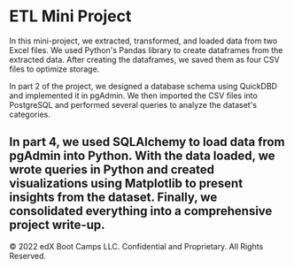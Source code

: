 # ETL Mini Project

In this mini-project, we extracted, transformed, and loaded data from two Excel files.
We used Python's Pandas library to create dataframes from the extracted data. After creating the dataframes, we saved them as four CSV files to optimize storage.

In part 2 of the project, we designed a database schema using QuickDBD and implemented it in pgAdmin.
We then imported the CSV files into PostgreSQL and performed several queries to analyze the dataset's categories.

In part 4, we used SQLAlchemy to load data from pgAdmin into Python.
With the data loaded, we wrote queries in Python and created visualizations using Matplotlib to present insights from the dataset. Finally, we consolidated everything into a comprehensive project write-up.
---

© 2022 edX Boot Camps LLC. Confidential and Proprietary. All Rights Reserved.
